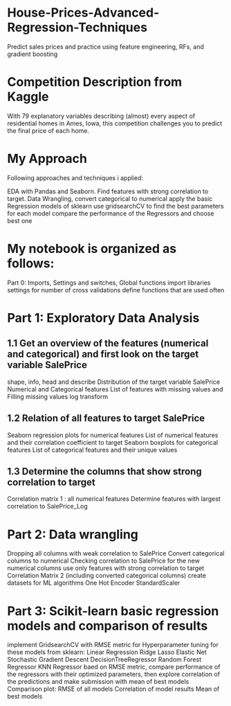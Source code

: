 # House-Prices-Advanced-Regression-Techniques
Predict sales prices and practice using feature engineering, RFs, and gradient boosting
# Competition Description from Kaggle
With 79 explanatory variables describing (almost) every aspect of residential homes in Ames, Iowa, this competition challenges you to predict the final price of each home.
# My Approach
 Following approaches and techniques i applied:

EDA with Pandas and Seaborn.
Find features with strong correlation to target.
Data Wrangling, convert categorical to numerical
apply the basic Regression models of sklearn
use gridsearchCV to find the best parameters for each model
compare the performance of the Regressors and choose best one

# My notebook is organized as follows:

Part 0: Imports, Settings and switches, Global functions
import libraries
settings for number of cross validations
define functions that are used often

# Part 1: Exploratory Data Analysis
## 1.1 Get an overview of the features (numerical and categorical) and first look on the target variable SalePrice
shape, info, head and describe
Distribution of the target variable SalePrice
Numerical and Categorical features
List of features with missing values and Filling missing values
log transform
## 1.2 Relation of all features to target SalePrice
Seaborn regression plots for numerical features
List of numerical features and their correlation coefficient to target
Seaborn boxplots for categorical features
List of categorical features and their unique values
## 1.3 Determine the columns that show strong correlation to target
Correlation matrix 1 : all numerical features
Determine features with largest correlation to SalePrice_Log

# Part 2: Data wrangling
Dropping all columns with weak correlation to SalePrice
Convert categorical columns to numerical
Checking correlation to SalePrice for the new numerical columns
use only features with strong correlation to target
Correlation Matrix 2 (including converted categorical columns)
create datasets for ML algorithms
One Hot Encoder
StandardScaler

# Part 3: Scikit-learn basic regression models and comparison of results
implement GridsearchCV with RMSE metric for Hyperparameter tuning
for these models from sklearn:
Linear Regression
Ridge
Lasso
Elastic Net
Stochastic Gradient Descent
DecisionTreeRegressor
Random Forest Regressor
KNN Regressor
baed on RMSE metric, compare performance of the regressors with their optimized parameters,
then explore correlation of the predictions and make submission with mean of best models
Comparison plot: RMSE of all models
Correlation of model results
Mean of best models

